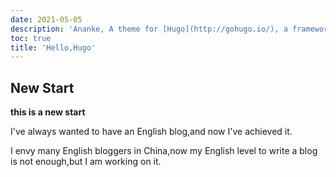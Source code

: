 ```yaml
---
date: 2021-05-05
description: 'Ananke, A theme for [Hugo](http://gohugo.io/), a framework for building websites.'
toc: true
title: 'Hello,Hugo'
---
```


## New Start

**this is a new start**

I've always wanted to have an English blog,and now I've achieved it.

I envy many English bloggers in China,now my English level to write a blog is not enough,but I am working on it.




